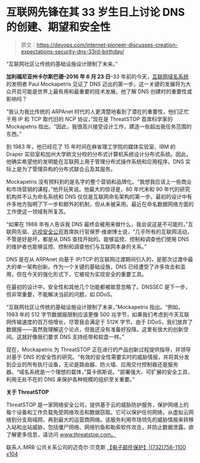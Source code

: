 # 互联网先锋在其 33 岁生日上讨论 DNS 的创建、期望和安全性

> 原文：<https://devops.com/internet-pioneer-discusses-creation-expectations-security-dns-33rd-birthday/>

“互联网社区让传统的基础设施设计限制了未来。”

**加利福尼亚州卡尔斯巴德–2016 年 6 月 23 日**–33 年前的今天，[互联网](https://en.wikipedia.org/wiki/Paul_Mockapetris)[域名系统](https://en.wikipedia.org/wiki/Domain_Name_System)的发明者 Paul Mockapetris 见证了 DNS 迈出的第一步。这一关键的发展将为大众开启可能是世界上最有用和最重要的技术发展。他了解 DNS 创建时的重要性或影响吗？

 “我认为我比传统的 ARPAnet 时代的人更清楚地看到了潜在的重要性，他们正忙于用 IP 和 TCP 取代旧的 NCP 协议，”现在是 ThreatSTOP 首席科学家的 Mockapetris 指出。“因此，我很高兴接受设计工作，建造一些超出我任务范围的东西。”

到 1983 年，他已经花了 15 年时间在麻省理工学院的媒体实验室、IBM 的 Draper 实验室和加州大学欧文分校的分布式计算机系统设计分布式系统。因此，他确实希望他的发明能在互联网上用于管理分布式操作系统和应用程序。DNS 实际上是为了管理异构的分布式联合云及其服务。

Mockapetris 没有预料到的是名字的整个营销和品牌化。“我想我应该上一些商业和市场营销的课程，”他开玩笑说。他最大的惊讶是，80 年代末和 90 年代的研究机构并不认为命名系统和 DNS 仅仅是互联网命名架构的第一步。最初的设计中有许多地方指明了下一步和额外的机制，但从未被采用。最近在命名数据网络方面的工作使这一领域有所复苏。

“如果在 1988 年有人告诉我 DNS 最终会被用来做什么，我会说这是不可能的，”互联网先驱、[远视安全公司](https://www.farsightsecurity.com/)首席执行官保罗·维谢博士说，“几乎所有的互联网活动，不管是好是坏，都是从 DNS 查找开始的。能够监控、控制和调查他们使用 DNS 的维护者也能够监控、控制和调查他们与互联网本身的关系。”

DNS 是在从 ARPAnet 向基于 IP/TCP 的互联网过渡期间引入的，是那次过渡中最大的单一架构创新。作为一个关键的基础设施，DNS 已经遭受了许多攻击和滥用，但在今天的强化形式下，它被视为实现安全的重要工具。

在最初的设计中，安全性和其他几个功能都被故意忽略了。DNSSEC 是下一步，但非常重要，不能解决当前的问题，如 DDoS。

“互联网社区让传统的基础设施设计限制了未来，”Mockapetris 指出。“例如，1983 年的 512 字节数据报限制应该更像 500 兆字节，如果我们考虑到今天互联网传输速度的百万倍增长，尽管我会满足于 512K 字节。由于 DDoS，我们放弃了数据报——虽然我理解这个论点，但我还没有准备好投降。这里有很大的创新空间。这就好像我们要求 DNS 支持纸带和软盘一样。”

现在，Mockapetris 为 ThreatSTOP 正在进行的产品创新过程提供指导，并领导对基于 DNS 的安全性的研究。“有效的安全性需要实时的威胁情报，并将其分发到企业的所有执行设备，无论是路由器、防火墙、应用交付控制器还是服务器。“域名系统是一个理想的载体，”莫卡佩斯说。“部署强大、可扩展的安全工具，利用无处不在的 DNS 来保护各种规模的组织至关重要。”

**关于 ThreatSTOP**

ThreatSTOP 是一家网络安全公司，提供基于云的威胁防护服务，保护网络上的每个设备和工作负载免受网络攻击和数据窃取。它可以保护任何网络，从虚拟云网络到分支局域网，再到最大的运营商网络。该服务利用市场领先的威胁情报来转移入站和出站威胁，包括僵尸网络、网络钓鱼和勒索软件攻击，并防止数据泄露。欲了解更多信息，请访问 www.threatstop.com。

联系人:MRB 公共关系公司的迈克尔·贝克斯
[【电子邮件保护】](/cdn-cgi/l/email-protection#234e4146404046634e51410e53510d404c4e)|[(732)758-1100 x104](tel:%28732%29%20758-1100%20x104)